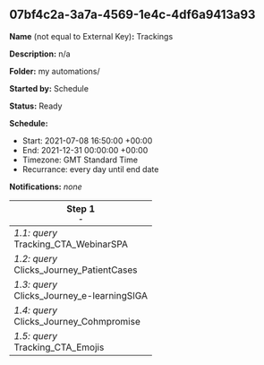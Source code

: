 ## 07bf4c2a-3a7a-4569-1e4c-4df6a9413a93

**Name** (not equal to External Key)**:** Trackings


**Description:** n/a

**Folder:** my automations/

**Started by:** Schedule

**Status:** Ready

**Schedule:**

* Start: 2021-07-08 16:50:00 +00:00
* End: 2021-12-31 00:00:00 +00:00
* Timezone: GMT Standard Time
* Recurrance: every day until end date

**Notifications:** _none_


| Step 1<br>_<small>-</small>_ |
| --- |
| _1.1: query_<br>Tracking_CTA_WebinarSPA |
| _1.2: query_<br>Clicks_Journey_PatientCases |
| _1.3: query_<br>Clicks_Journey_e-learningSIGA |
| _1.4: query_<br>Clicks_Journey_Cohmpromise |
| _1.5: query_<br>Tracking_CTA_Emojis |
